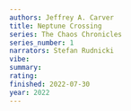 ```yaml
---
authors: Jeffrey A. Carver
title: Neptune Crossing
series: The Chaos Chronicles
series_number: 1
narrators: Stefan Rudnicki
vibe:
summary:
rating:
finished: 2022-07-30
year: 2022
---
```

